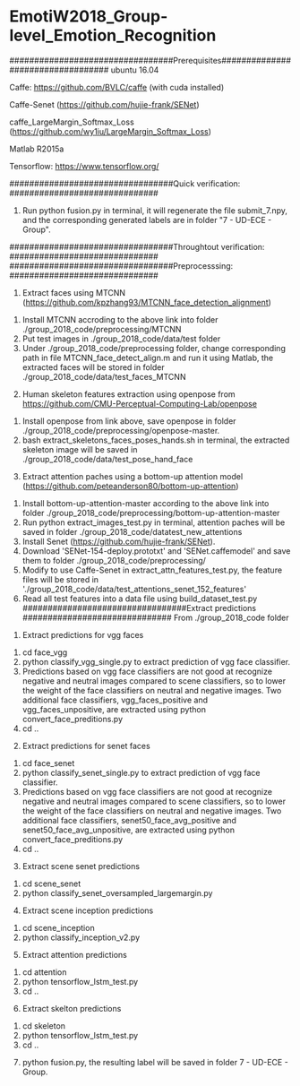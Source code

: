 # EmotiW2018_Group-level_Emotion_Recognition

#################################Prerequisites##################################
ubuntu 16.04

Caffe: https://github.com/BVLC/caffe  (with cuda installed)

Caffe-Senet (https://github.com/hujie-frank/SENet) 

caffe_LargeMargin_Softmax_Loss (https://github.com/wy1iu/LargeMargin_Softmax_Loss) 

Matlab R2015a

Tensorflow: https://www.tensorflow.org/


#################################Quick verification: ##############################
1. Run python fusion.py in terminal, it will regenerate the file submit_7.npy, and the corresponding generated labels are in folder "7 - UD-ECE - Group". 

#################################Throughtout verification: ##############################
#################################Preprocesssing: ##############################
1. Extract faces using MTCNN (https://github.com/kpzhang93/MTCNN_face_detection_alignment)
  1) Install MTCNN accroding to the above link into folder ./group_2018_code/preprocessing/MTCNN
  2) Put test images in ./group_2018_code/data/test folder
  2) Under ./group_2018_code/preprocessing folder, change corresponding path in file MTCNN_face_detect_align.m and run it using Matlab, the extracted faces will be stored in folder ./group_2018_code/data/test_faces_MTCNN
  
2. Human skeleton features extraction using openpose from https://github.com/CMU-Perceptual-Computing-Lab/openpose
  1) Install openpose from link above, save openpose in folder ./group_2018_code/preprocessing/openpose-master. 
  2) bash extract_skeletons_faces_poses_hands.sh in terminal, the extracted skeleton image will be saved in  ./group_2018_code/data/test_pose_hand_face

3. Extract attention paches using a bottom-up attention model (https://github.com/peteanderson80/bottom-up-attention)
  1) Install bottom-up-attention-master according to the above link into folder ./group_2018_code/preprocessing/bottom-up-attention-master
  2) Run python extract_images_test.py in terminal, attention paches will be saved in folder ./group_2018_code/datatest_new_attentions
  3) Install Senet (https://github.com/hujie-frank/SENet).
  4) Download 'SENet-154-deploy.prototxt' and 'SENet.caffemodel' and save them to folder ./group_2018_code/preprocessing/
  5) Modify to use Caffe-Senet in extract_attn_features_test.py, the feature files will be stored in './group_2018_code/data/test_attentions_senet_152_features'  
  6) Read all test features into a data file using build_dataset_test.py
#################################Extract predictions ##############################
From ./group_2018_code folder
1. Extract predictions for vgg faces
  1) cd face_vgg
  2) python classify_vgg_single.py to extract prediction of vgg face classifier.
  3) Predictions based on vgg face classifiers are not good at recognize negative and neutral images compared to scene classifiers, so to lower the weight of the face classifiers on neutral and negative images. Two additional face classifiers, vgg_faces_positive and vgg_faces_unpositive, are extracted using python convert_face_preditions.py
  4) cd ..

2. Extract predictions for senet faces
  1) cd face_senet
  2) python classify_senet_single.py to extract prediction of vgg face classifier.
  3) Predictions based on vgg face classifiers are not good at recognize negative and neutral images compared to scene classifiers, so to lower the weight of the face classifiers on neutral and negative images. Two additional face classifiers, senet50_face_avg_positive and senet50_face_avg_unpositive, are extracted using python convert_face_preditions.py
  4) cd ..


3. Extract scene senet predictions
  1) cd scene_senet
  2) python classify_senet_oversampled_largemargin.py

4. Extract scene inception predictions
  1) cd scene_inception
  2) python classify_inception_v2.py


5. Extract attention predictions
  1) cd attention
  2) python tensorflow_lstm_test.py
  3) cd ..

6. Extract skelton predictions
  1) cd skeleton
  2) python tensorflow_lstm_test.py
  3) cd ..

7. python fusion.py, the resulting label will be saved in folder 7 - UD-ECE - Group.

